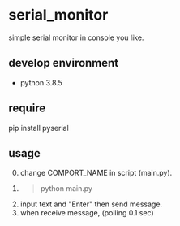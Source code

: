 # serial_monitor
simple serial monitor in console you like.

## develop environment
- python 3.8.5

## require
pip install pyserial

## usage
0. change COMPORT_NAME in script (main.py).
1. > python main.py
2. input text and "Enter" then send message.
3. when receive message,  (polling 0.1 sec)